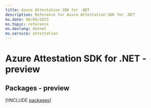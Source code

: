 ```yaml
---
title: Azure Attestation SDK for .NET
description: Reference for Azure Attestation SDK for .NET
ms.date: 06/09/2025
ms.topic: reference
ms.devlang: dotnet
ms.service: attestation
---
```

# Azure Attestation SDK for .NET - preview
## Packages - preview
[!INCLUDE [packages](attestation-index.md)]
